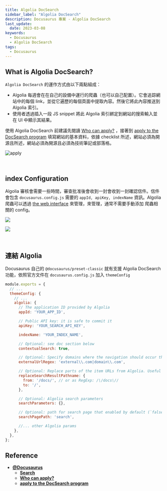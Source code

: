 ```yaml
---
title: Algolia DocSearch
sidebar_label: "Algolia DocSearch"
description: Docusaurus 專案 - Algolia DocSearch
last_update:
  date: 2023-03-08
keywords:
  - Docusaurus
  - Algolia DocSearch
tags:
  - Docusaurus
---
```


## **What is Algolia DocSearch?**
`Algolia DocSearch` 的運作方式由以下兩點組成：

- Algolia 每週會在在自己的設備中運行的爬蟲（也可以自己配置）。它會追踪網站中的每個 link，並從它遍歷的每個頁面中提取內容。然後它將此內容推送到 Algolia 索引。
- 使用者透過插入一段 JS snippet 將此 Algolia 索引綁定到網站的搜索輸入並在 UI 中顯示其結果。

使用 Algolia DocSearch 前建議先閱讀 [Who can apply?](https://docsearch.algolia.com/docs/who-can-apply/) ，接著到 [apply to the DocSearch program](https://docsearch.algolia.com/apply) 填寫網站的基本資料，依據 checklist 所述，網站必須為開源且所述，網站必須為開源且必須為技術筆記或部落格。

![apply](https://res.cloudinary.com/djtoo8orh/image/upload/v1678212127/Docusaurus%20Blog/Docusaurus/DocSearch/apply_pdd08m.png)


<br/>


## **index Configuration**
Algolia 審核會需要一些時間，審查批准後會收到一封會收到一封確認信件。信件會包含 `docusaurus.config.js` 需要的 `appId, apiKey, indexName` 資訊。Algolia 爬蟲可以透過 [the web interface](https://crawler.algolia.com/) 來管理，來管理，通常不需要手動添加 爬蟲相關的 config。

![](https://res.cloudinary.com/djtoo8orh/image/upload/v1678212127/Docusaurus%20Blog/Docusaurus/DocSearch/email_jwsyfh.png)

![](https://res.cloudinary.com/djtoo8orh/image/upload/v1678212127/Docusaurus%20Blog/Docusaurus/DocSearch/crawler_azrdt1.png)


<br/>


## **連結 Algolia**

Docusaurus 自己的 `@docusaurus/preset-classic` 就有支援 Algolia DocSearch 功能，依照官方文件在 `docusaurus.config.js` 加入 `themeConfig`

```js title=docusaurus.config.js
module.exports = {
  // ...
  themeConfig: {
    // ...
    algolia: {
      // The application ID provided by Algolia
      appId: 'YOUR_APP_ID',

      // Public API key: it is safe to commit it
      apiKey: 'YOUR_SEARCH_API_KEY',

      indexName: 'YOUR_INDEX_NAME',

      // Optional: see doc section below
      contextualSearch: true,

      // Optional: Specify domains where the navigation should occur through window.location instead on history.push. Useful when our Algolia config crawls multiple documentation sites and we want to navigate with window.location.href to them.
      externalUrlRegex: 'external\\.com|domain\\.com',

      // Optional: Replace parts of the item URLs from Algolia. Useful when using the same search index for multiple deployments using a different baseUrl. You can use regexp or string in the `from` param. For example: localhost:3000 vs myCompany.com/docs
      replaceSearchResultPathname: {
        from: '/docs/', // or as RegExp: /\/docs\//
        to: '/',
      },

      // Optional: Algolia search parameters
      searchParameters: {},

      // Optional: path for search page that enabled by default (`false` to disable it)
      searchPagePath: 'search',

      //... other Algolia params
    },
  },
};
```



## **Reference**
- **[@Docusaurus](https://docusaurus.io/)**
  - **[Search](https://docusaurus.io/docs/search#using-algolia-docsearch)**
  - **[Who can apply?](https://docsearch.algolia.com/docs/who-can-apply/)**
  - **[apply to the DocSearch program](https://docsearch.algolia.com/apply)**
